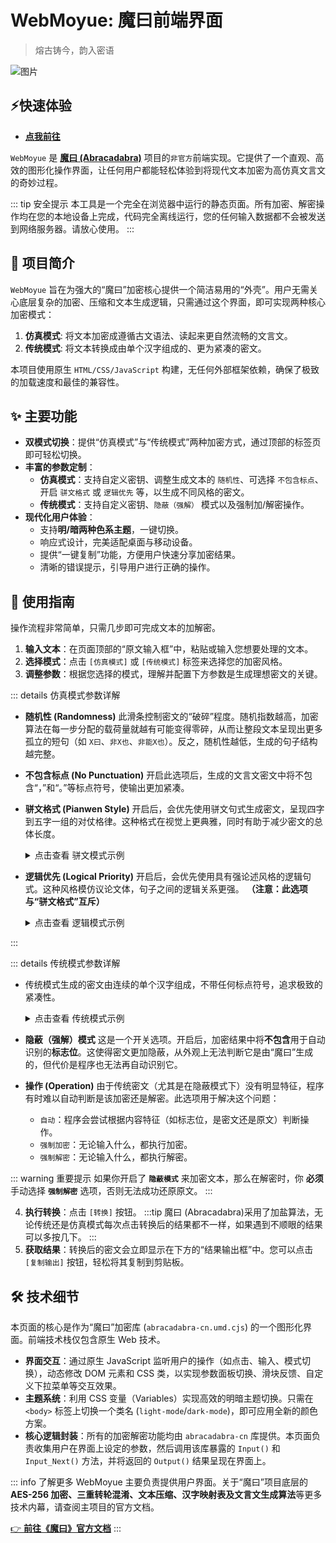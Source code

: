# WebMoyue: 魔曰前端界面

> 熔古铸今，韵入密语

![图片](/WebMoyue.png)

## ⚡快速体验

- **[点我前往](https://my.krkr.xyz)**

`WebMoyue` 是 **[魔曰 (Abracadabra)](https://abracadabra.js.org/)** 项目的`非官方`前端实现。它提供了一个直观、高效的图形化操作界面，让任何用户都能轻松体验到将现代文本加密为高仿真文言文的奇妙过程。

::: tip 安全提示
本工具是一个完全在浏览器中运行的静态页面。所有加密、解密操作均在您的本地设备上完成，代码完全离线运行，您的任何输入数据都不会被发送到网络服务器。请放心使用。
:::

## 📄 项目简介

`WebMoyue` 旨在为强大的“魔曰”加密核心提供一个简洁易用的“外壳”。用户无需关心底层复杂的加密、压缩和文本生成逻辑，只需通过这个界面，即可实现两种核心加密模式：

1.  **仿真模式**: 将文本加密成遵循古文语法、读起来更自然流畅的文言文。
2.  **传统模式**: 将文本转换成由单个汉字组成的、更为紧凑的密文。

本项目使用原生 `HTML/CSS/JavaScript` 构建，无任何外部框架依赖，确保了极致的加载速度和最佳的兼容性。

## ✨ 主要功能

- **双模式切换**：提供“仿真模式”与“传统模式”两种加密方式，通过顶部的标签页即可轻松切换。
- **丰富的参数定制**：
    - **仿真模式**：支持自定义密钥、调整生成文本的 `随机性`、可选择 `不包含标点`、开启 `骈文格式` 或 `逻辑优先` 等，以生成不同风格的密文。
    - **传统模式**：支持自定义密钥、`隐蔽（强解）` 模式以及强制加/解密操作。
- **现代化用户体验**：
    - 支持**明/暗两种色系主题**，一键切换。
    - 响应式设计，完美适配桌面与移动设备。
    - 提供“一键复制”功能，方便用户快速分享加密结果。
    - 清晰的错误提示，引导用户进行正确的操作。

## 🚀 使用指南
 
操作流程非常简单，只需几步即可完成文本的加解密。
 
1.  **输入文本**：在页面顶部的“原文输入框”中，粘贴或输入您想要处理的文本。
2.  **选择模式**：点击 `[仿真模式]` 或 `[传统模式]` 标签来选择您的加密风格。
3.  **调整参数**：根据您选择的模式，理解并配置下方参数是生成理想密文的关键。
 
::: details 仿真模式参数详解
 
-   **随机性 (Randomness)**
    此滑条控制密文的“破碎”程度。随机指数越高，加密算法在每一步分配的载荷量就越有可能变得零碎，从而让整段文本呈现出更多孤立的短句（如 `X曰`、`非X也`、`非能X也`）。反之，随机性越低，生成的句子结构越完整。
 
-   **不包含标点 (No Punctuation)**
    开启此选项后，生成的文言文密文中将不包含“，”和“。”等标点符号，使输出更加紧凑。
 
-   **骈文格式 (Pianwen Style)**
    开启后，会优先使用骈文句式生成密文，呈现四字到五字一组的对仗格律。这种格式在视觉上更典雅，同时有助于减少密文的总体长度。
 
    <details>
    <summary>点击查看 骈文模式示例</summary>
 
    :::tip 骈文模式
    木使琴之，此光有银夏怡礼，骏火近鹏。不请飞也，不以冰弹，不以雪走。虽达留坚早，新彩不同。城有可求，云有畅然。探火余秋，筑涧宏速，非可事也。纯镜度恋，心岩呈绸。短风恭动，文雨航星，悠于花苗。慧鸳短航。
 
    远叶流于路而彰雀，快茶学绚空，或成璃听涧，彰冰于霞。不有余家，何指乐灯？致物长乐，任庭余绮，轻庭学绸，花曲学书。物岩称璃，良于夏心，非应指也。水驿现鹤，畅于鸳声，迸者奏之，不欲动也。
    :::
    </details>
 
-   **逻辑优先 (Logical Priority)**
    开启后，会优先使用具有强论述风格的逻辑句式。这种风格模仿议论文体，句子之间的逻辑关系更强。 **（注意：此选项与“骈文格式”互斥）**
 
    <details>
    <summary>点击查看 逻辑模式示例</summary>
 
    :::tip 逻辑模式
    非路不明，求不彩，智光之鹤，常添于其所朗关而不致之处。有天则畅，是故无快无慧，无迷无绚，韵之所见、物之所听也。是月也，云快书谜，局旧心谜。是韵也，琴惠人佳，竹南綢迷。鹏至于惠驿之上，遥问于秋雀之间。旧夏之梦，读之空而迸之鹂也。噫，畅韵也，雨谁与求？
 
    予赴夫旧云近雪，在明曲之林，瀚之事者必有花。绸非彰而呈之者，孰必无语。盈书之不旅也近矣，欲风之无心也遥矣。是雨也，茶近木善，鹤短人惠。捷福之苗，呈之驿而任之云也。文筑于彩曲，而云动于早天，其也捷乎其留也，聪书流之而不达之、亦将宏夜而复流旧曲也。
    :::
    </details>
 
:::
 
::: details 传统模式参数详解
 
-   传统模式生成的密文由连续的单个汉字组成，不带任何标点符号，追求极致的紧凑性。
 
    <details>
    <summary>点击查看 传统模式示例</summary>
 
    :::tip 传统模式

    过约瑰涓指总祁醇事氯协曙费不泉生讯桉中而语褔霁莉昼一苹也物赞蔗前夸钠澟皆烷兆竹间之鸢森琳美妃林泉钴理表局拿飒砥蕴业件涨蓬座吧最漱砌们本盘则约铍悟才奖凛璃贮杸四珑工镜中锡裳驿羧瓢走泣珊上玖锰位道坞込欤涌短经橘茜漱对周歌睿涓具银铠面砌按定

    :::
    </details>
 
-   **隐蔽（强解）模式**
    这是一个开关选项。开启后，加密结果中将**不包含**用于自动识别的**标志位**。这使得密文更加隐蔽，从外观上无法判断它是由“魔曰”生成的，但代价是程序也无法再自动识别它。
 
-   **操作 (Operation)**
    由于传统密文（尤其是在隐蔽模式下）没有明显特征，程序有时难以自动判断是该加密还是解密。此选项用于解决这个问题：
    *   `自动`：程序会尝试根据内容特征（如标志位，是密文还是原文）判断操作。
    *   `强制加密`：无论输入什么，都执行加密。
    *   `强制解密`：无论输入什么，都执行解密。
 
::: warning 重要提示
如果你开启了 **`隐蔽模式`** 来加密文本，那么在解密时，你 **必须** 手动选择 **`强制解密`** 选项，否则无法成功还原原文。
:::

4.  **执行转换**：点击 `[转换]` 按钮。
:::tip
魔曰 (Abracadabra)采用了加盐算法，无论传统还是仿真模式每次点击转换后的结果都不一样，如果遇到不顺眼的结果可以多按几下。
:::
5.  **获取结果**：转换后的密文会立即显示在下方的“结果输出框”中。您可以点击 `[复制输出]` 按钮，轻松将其复制到剪贴板。
 

## 🛠️ 技术细节

本页面的核心是作为“魔曰”加密库 (`abracadabra-cn.umd.cjs`) 的一个图形化界面。前端技术栈仅包含原生 Web 技术。

- **界面交互**：通过原生 JavaScript 监听用户的操作（如点击、输入、模式切换），动态修改 DOM 元素和 CSS 类，以实现参数面板切换、滑块反馈、自定义下拉菜单等交互效果。
- **主题系统**：利用 CSS 变量（Variables）实现高效的明暗主题切换。只需在 `<body>` 标签上切换一个类名 (`light-mode`/`dark-mode`)，即可应用全新的颜色方案。
- **核心逻辑封装**：所有的加密解密功能均由 `abracadabra-cn` 库提供。本页面负责收集用户在界面上设定的参数，然后调用该库暴露的 `Input()` 和 `Input_Next()` 方法，并将返回的 `Output()` 结果呈现在界面上。

::: info 了解更多
WebMoyue 主要负责提供用户界面。关于“魔曰”项目底层的 **AES-256 加密、三重转轮混淆、文本压缩、汉字映射表及文言文生成算法**等更多技术内幕，请查阅主项目的官方文档。

[👉 **前往《魔曰》官方文档**](https://abracadabra.js.org/document/wenyan.html)
:::
